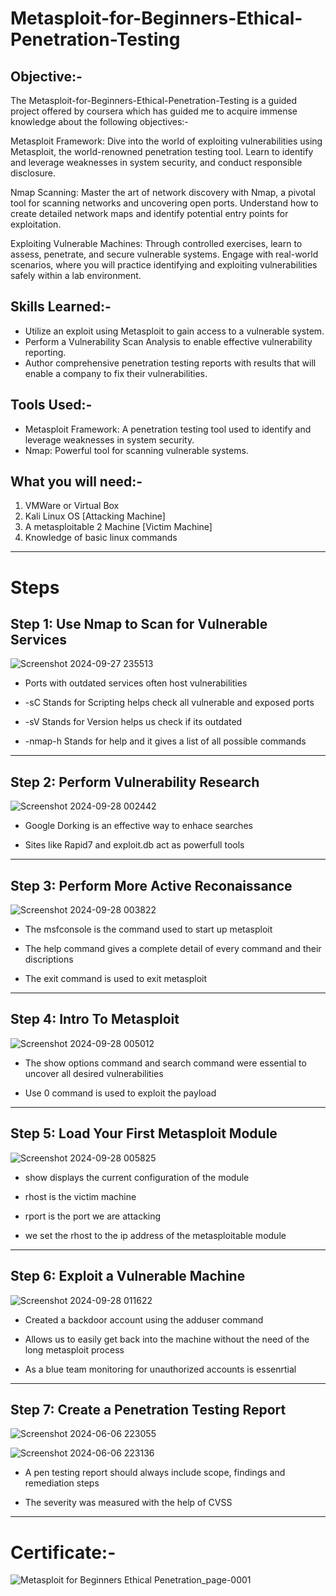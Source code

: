 # Metasploit-for-Beginners-Ethical-Penetration-Testing

## Objective:-

The Metasploit-for-Beginners-Ethical-Penetration-Testing is a guided project offered by coursera which has guided me to acquire immense knowledge about the following objectives:-

Metasploit Framework: Dive into the world of exploiting vulnerabilities using Metasploit, the world-renowned penetration testing tool. Learn to identify and leverage weaknesses in system security, and conduct responsible disclosure.

Nmap Scanning: Master the art of network discovery with Nmap, a pivotal tool for scanning networks and uncovering open ports. Understand how to create detailed network maps and identify potential entry points for exploitation.

Exploiting Vulnerable Machines: Through controlled exercises, learn to assess, penetrate, and secure vulnerable systems. Engage with real-world scenarios, where you will practice identifying and exploiting vulnerabilities safely within a lab environment.


## Skills Learned:-

- Utilize an exploit using Metasploit to gain access to a vulnerable system.
- Perform a Vulnerability Scan Analysis to enable effective vulnerability reporting.
- Author comprehensive penetration testing reports with results that will enable a company to fix their vulnerabilities.   

## Tools Used:-

- Metasploit Framework: A penetration testing tool used to identify and leverage weaknesses in system security.
- Nmap: Powerful tool for scanning vulnerable systems.


## What you will need:-

1. VMWare or Virtual Box
2. Kali Linux OS [Attacking Machine]
3. A metasploitable 2 Machine [Victim Machine]
4. Knowledge of basic linux commands

---

# Steps

## Step 1: Use Nmap to Scan for Vulnerable Services


![Screenshot 2024-09-27 235513](https://github.com/user-attachments/assets/e8d7a855-ad48-48be-bc2b-dd20a24d476f)


 - Ports with outdated services often host vulnerabilities

 - -sC Stands for Scripting helps check all vulnerable and exposed ports

 - -sV Stands for Version helps us check if its outdated 

 - -nmap-h Stands for help and it gives a list of all possible commands

---

## Step 2: Perform  Vulnerability Research


![Screenshot 2024-09-28 002442](https://github.com/user-attachments/assets/134f46c6-80ea-4f09-8268-03afae5ef105)


 - Google Dorking is an effective way to enhace searches

 - Sites like Rapid7 and exploit.db act as powerfull tools

---

## Step 3: Perform More Active Reconaissance



![Screenshot 2024-09-28 003822](https://github.com/user-attachments/assets/57eb754b-1eb8-4556-be70-703e706c6019)


 - The msfconsole is the command used to start up metasploit

 - The help command gives a complete detail of every command and their discriptions

 - The exit command is used to exit metasploit

---

## Step 4: Intro To Metasploit

 
![Screenshot 2024-09-28 005012](https://github.com/user-attachments/assets/6720e3c4-c8f4-46d9-bd78-ea10b3a70189)

 - The show options command and search command were essential to uncover all desired vulnerabilities 

 - Use 0 command is used to exploit the payload

---

## Step 5: Load Your First Metasploit Module

![Screenshot 2024-09-28 005825](https://github.com/user-attachments/assets/1cc33b4b-833e-486d-9da6-e2bfe9526856)


 - show displays the current configuration of the module

 - rhost is the victim machine

 - rport is the port we are attacking

 - we set the rhost to the ip address of the metasploitable module

---

## Step 6: Exploit a Vulnerable Machine


![Screenshot 2024-09-28 011622](https://github.com/user-attachments/assets/f5c1a14b-c630-4598-a249-7c71141cbd05)



 - Created a backdoor account using the adduser command

 - Allows us to easily get back into the machine without the need of the long metasploit
   process

 - As a blue team monitoring for unauthorized accounts is essenrtial

---

## Step 7: Create a Penetration Testing Report


![Screenshot 2024-06-06 223055](https://github.com/user-attachments/assets/d3ad1733-4e03-4699-9f24-e69e85379278)


![Screenshot 2024-06-06 223136](https://github.com/user-attachments/assets/f68affe6-f2ca-41c4-9d22-ddd7236215b3)


 - A pen testing report should always include scope, findings and remediation steps 
 
 - The severity was measured with the help of CVSS

---

# Certificate:-

![Metasploit for Beginners Ethical Penetration_page-0001](https://github.com/user-attachments/assets/bca29a04-33f9-4b00-bd37-c0019a42f25a)
